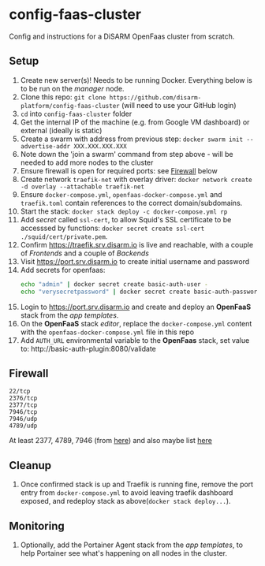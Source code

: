 # config-faas-cluster
Config and instructions for a DiSARM OpenFaas cluster from scratch.

## Setup

1. Create new server(s)! Needs to be running Docker. Everything below is to be run on the _manager_ node.
1. Clone this repo: `git clone https://github.com/disarm-platform/config-faas-cluster` (will need to use your GitHub login)
1. `cd` into `config-faas-cluster` folder
1. Get the internal IP of the machine (e.g. from Google VM dashboard) or external (ideally is static)
1. Create a swarm with address from previous step: `docker swarm init --advertise-addr XXX.XXX.XXX.XXX`
1. Note down the 'join a swarm' command from step above - will be needed to add more nodes to the cluster
1. Ensure firewall is open for required ports: see [Firewall](#Firewall) below
1. Create network `traefik-net` with overlay driver: `docker network create -d overlay --attachable traefik-net`
1. Ensure `docker-compose.yml`, `openfaas-docker-compose.yml` and `traefik.toml` contain references to the correct domain/subdomains.
1. Start the stack: `docker stack deploy -c docker-compose.yml rp`
1. Add _secret_ called `ssl-cert`, to allow Squid's SSL certificate to be accesssed by functions: `docker secret create ssl-cert ./squid/cert/private.pem`.
1. Confirm https://traefik.srv.disarm.io is live and reachable, with a couple of _Frontends_ and a couple of _Backends_
1. Visit https://port.srv.disarm.io to create initial username and password
1. Add secrets for openfaas:
    ```sh
    echo "admin" | docker secret create basic-auth-user -
    echo "verysecretpassword" | docker secret create basic-auth-password -
    ```
1. Login to https://port.srv.disarm.io and create and deploy an **OpenFaaS** stack from the _app templates_.
1. On the **OpenFaaS** stack _editor_, replace the `docker-compose.yml` content with the `openfaas-docker-compose.yml` file in this repo
1. Add `AUTH_URL` environmental variable to the **OpenFaas** stack, set value to: http://basic-auth-plugin:8080/validate

## Firewall

```
22/tcp
2376/tcp
2377/tcp
7946/tcp
7946/udp
4789/udp
```

At least 2377, 4789, 7946 (from [here](https://www.digitalocean.com/community/tutorials/how-to-configure-the-linux-firewall-for-docker-swarm-on-centos-7)) and also maybe list [here](https://gist.github.com/BretFisher/7233b7ecf14bc49eb47715bbeb2a2769)

## Cleanup
1. Once confirmed stack is up and Traefik is running fine, remove the port entry from `docker-compose.yml` to avoid leaving traefik dashboard exposed, and redeploy stack as above(`docker stack deploy...`).

## Monitoring  
1. Optionally, add the Portainer Agent stack from the _app templates_, to help Portainer see what's happening on all nodes in the cluster.

